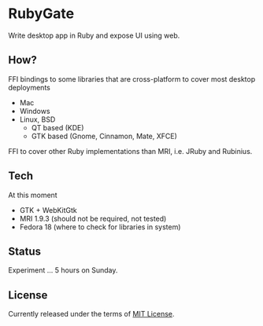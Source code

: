 # RubyGate

Write desktop app in Ruby and expose UI using web.

## How?

FFI bindings to some libraries that are cross-platform to cover most desktop deployments

* Mac
* Windows
* Linux, BSD
  * QT based (KDE)
  * GTK based (Gnome, Cinnamon, Mate, XFCE)

FFI to cover other Ruby implementations than MRI, i.e. JRuby and Rubinius.

## Tech

At this moment

* GTK + WebKitGtk
* MRI 1.9.3 (should not be required, not tested)
* Fedora 18 (where to check for libraries in system)

## Status

Experiment ... 5 hours on Sunday.

## License

Currently released under the terms of [MIT License](http://www.opensource.org/licenses/MIT).